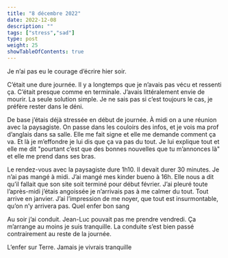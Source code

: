 ```yaml
---
title: "8 décembre 2022"
date: 2022-12-08
description: ""
tags: ["stress","sad"]
type: post
weight: 25
showTableOfContents: true
---
```


Je n’ai pas eu le courage d’écrire hier soir.

C’était une dure journée. Il y a longtemps que je n’avais pas vécu et ressenti ça. C’était presque comme en terminale. J’avais littéralement envie de mourir. La seule solution simple. Je ne sais pas si c’est toujours le cas, je préfère rester dans le déni.

De base j’étais déjà stressée en début de journée. À midi on a une réunion avec la paysagiste. On passe dans les couloirs des infos, et je vois ma prof d’anglais dans sa salle. Elle me fait signe et elle me demande comment ça va. Et là je m’effondre je lui dis que ça va pas du tout. Je lui explique tout et elle me dit "pourtant c’est que des bonnes nouvelles que tu m’annonces là" et elle me prend dans ses bras.

Le rendez-vous avec la paysagiste dure 1h10. Il devait durer 30 minutes. Je n’ai pas mangé à midi. J’ai mangé mes kinder bueno à 16h. Elle nous a dit qu’il fallait que son site soit terminé pour début février. J’ai pleuré toute l’après-midi j’étais angoissée je n’arrivais pas à me calmer du tout. Tout arrive en janvier. J’ai l’impression de me noyer, que tout est insurmontable, qu’on n’y arrivera pas. Quel enfer bon sang

Au soir j’ai conduit. Jean-Luc pouvait pas me prendre vendredi. Ça m’arrange au moins je suis tranquille. La conduite s’est bien passé contrairement au reste de la journée.

L’enfer sur Terre. Jamais je vivrais tranquille

